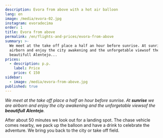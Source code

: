 ```yaml
---
description: Evora from above with a hot air balloon
lang: en
image: /media/evora-02.jpg
instagram: evoradecima
order: 1
title: Evora from above
permalink: /en/flights-and-prices/evora-from-above
summary: >-
  We meet at the take off place a half an hour before sunrise. At sunrise we are
  airborn and enjoy the city awakening and the unforgetable viewsof the
  beautifull Alentejo...
prices:
  - description: p.p.
    label: Price
    price: € 150
sidebar:
  - image: /media/evora-from-above.jpg
published: true
---
```

*We meet at the take off place a half an hour before sunrise. At **sunrise** we are airborn and enjoy the city awakening and the unforgetable viewsof the **beautifull** **Alentejo**.*

After about 50 minutes we look out for a landing spot. The chase vehicle comes nearby, we pack up the balloon and have a drink to celebrate the adventure. We bring you back to the city or take off field.


